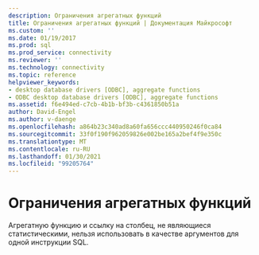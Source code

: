 ```yaml
---
description: Ограничения агрегатных функций
title: Ограничения агрегатных функций | Документация Майкрософт
ms.custom: ''
ms.date: 01/19/2017
ms.prod: sql
ms.prod_service: connectivity
ms.reviewer: ''
ms.technology: connectivity
ms.topic: reference
helpviewer_keywords:
- desktop database drivers [ODBC], aggregate functions
- ODBC desktop database drivers [ODBC], aggregate functions
ms.assetid: f6e494ed-c7cb-4b1b-bf3b-c4361850b51a
author: David-Engel
ms.author: v-daenge
ms.openlocfilehash: a864b23c340ad8a60fa656ccc440950246f0ca84
ms.sourcegitcommit: 33f0f190f962059826e002be165a2bef4f9e350c
ms.translationtype: MT
ms.contentlocale: ru-RU
ms.lasthandoff: 01/30/2021
ms.locfileid: "99205764"
---
```

# <a name="aggregate-function-limitations"></a>Ограничения агрегатных функций
Агрегатную функцию и ссылку на столбец, не являющиеся статистическими, нельзя использовать в качестве аргументов для одной инструкции SQL.
